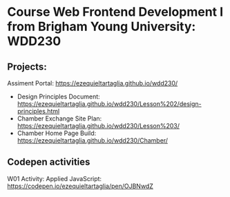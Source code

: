 # Course Web Frontend Development I from Brigham Young University: WDD230

## Projects:

Assiment Portal: https://ezequieltartaglia.github.io/wdd230/

- Design Principles Document:  https://ezequieltartaglia.github.io/wdd230/Lesson%202/design-principles.html
- Chamber Exchange Site Plan: https://ezequieltartaglia.github.io/wdd230/Lesson%203/
- Chamber Home Page Build: https://ezequieltartaglia.github.io/wdd230/Chamber/

## Codepen activities

W01 Activity: Applied JavaScript: https://codepen.io/ezequieltartaglia/pen/OJBNwdZ

